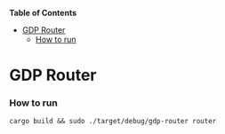 <!-- START doctoc generated TOC please keep comment here to allow auto update -->
<!-- DON'T EDIT THIS SECTION, INSTEAD RE-RUN doctoc TO UPDATE -->
**Table of Contents**

- [GDP Router](#gdp-router)
    - [How to run](#how-to-run)

<!-- END doctoc generated TOC please keep comment here to allow auto update -->

# GDP Router 

### How to run 
```
cargo build && sudo ./target/debug/gdp-router router
```